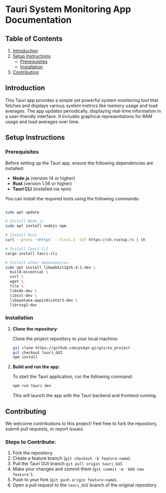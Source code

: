 # Tauri System Monitoring App Documentation

## Table of Contents

1. [Introduction](#introduction)
2. [Setup Instructions](#setup-instructions)
   - [Prerequisites](#prerequisites)
   - [Installation](#installation)
3. [Contributing](#contributing)

## Introduction

This Tauri app provides a simple yet powerful system monitoring tool that fetches and displays various system metrics like memory usage and load averages. The app updates periodically, displaying real-time information in a user-friendly interface. It includes graphical representations for RAM usage and load averages over time.

## Setup Instructions

### Prerequisites

Before setting up the Tauri app, ensure the following dependencies are installed:

- **Node.js** (version 14 or higher)
- **Rust** (version 1.56 or higher)
- **Tauri CLI** (installed via npm)
  
You can install the required tools using the following commands:

```bash

sudo apt update

# Install Node.js
sudo apt install nodejs npm

# Install Rust
curl --proto '=https' --tlsv1.2 -sSf https://sh.rustup.rs | sh

# Install Tauri CLI
cargo install tauri-cli

# Install other dependancies
sudo apt install libwebkit2gtk-4.1-dev \
  build-essential \
  curl \
  wget \
  file \
  libxdo-dev \
  libssl-dev \
  libayatana-appindicator3-dev \
  librsvg2-dev
```

### Installation

1. **Clone the repository**:
   
   Clone the project repository to your local machine:
   
   ```bash
   git clone https://github.com/pimyn-girgis/os_project
   git checkout tauri_GUI
   npm install
   ```

3. **Build and run the app**:
   
   To start the Tauri application, run the following command:

   ```bash
   npm run tauri dev
   ```

   This will launch the app with the Tauri backend and frontend running.

## Contributing

We welcome contributions to this project! Feel free to fork the repository, submit pull requests, or report issues.

### Steps to Contribute:

1. Fork the repository.
2. Create a feature branch (`git checkout -b feature-name`).
3. Pull the Tauri GUI branch `git pull origin tauri_GUI`
4. Make your changes and commit them (`git commit -m 'Add new feature'`).
5. Push to your fork (`git push origin feature-name`).
6. Open a pull request to the `tauri_GUI` branch of the original repository.
